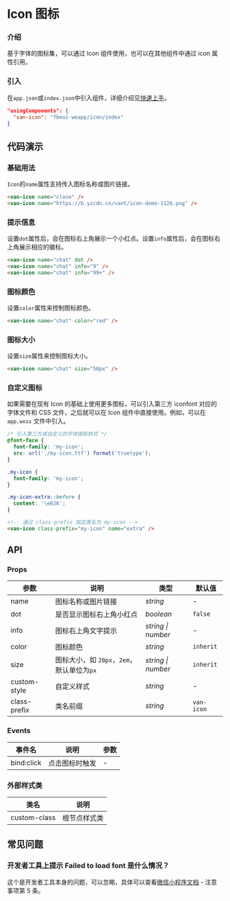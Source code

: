 # Icon 图标

### 介绍

基于字体的图标集，可以通过 Icon 组件使用，也可以在其他组件中通过 icon 属性引用。

### 引入

在`app.json`或`index.json`中引入组件，详细介绍见[快速上手](#/quickstart#yin-ru-zu-jian)。

```json
"usingComponents": {
  "van-icon": "fbmui-weapp/icon/index"
}
```

## 代码演示

### 基础用法

`Icon`的`name`属性支持传入图标名称或图片链接。

```html
<van-icon name="close" />
<van-icon name="https://b.yzcdn.cn/vant/icon-demo-1126.png" />
```

### 提示信息

设置`dot`属性后，会在图标右上角展示一个小红点。设置`info`属性后，会在图标右上角展示相应的徽标。

```html
<van-icon name="chat" dot />
<van-icon name="chat" info="9" />
<van-icon name="chat" info="99+" />
```

### 图标颜色

设置`color`属性来控制图标颜色。

```html
<van-icon name="chat" color="red" />
```

### 图标大小

设置`size`属性来控制图标大小。

```html
<van-icon name="chat" size="50px" />
```

### 自定义图标

如果需要在现有 Icon 的基础上使用更多图标，可以引入第三方 iconfont 对应的字体文件和 CSS 文件，之后就可以在 Icon 组件中直接使用。例如，可以在 `app.wxss` 文件中引入。

```css
/* 引入第三方或自定义的字体图标样式 */
@font-face {
  font-family: 'my-icon';
  src: url('./my-icon.ttf') format('truetype');
}

.my-icon {
  font-family: 'my-icon';
}

.my-icon-extra::before {
  content: '\e626';
}
```

```html
<!-- 通过 class-prefix 指定类名为 my-icon -->
<van-icon class-prefix="my-icon" name="extra" />
```

## API

### Props

| 参数 | 说明 | 类型 | 默认值 |
| --- | --- | --- | --- |
| name | 图标名称或图片链接 | _string_ | - |
| dot | 是否显示图标右上角小红点 | _boolean_ | `false` |
| info | 图标右上角文字提示 | _string \| number_ | - |
| color | 图标颜色 | _string_ | `inherit` |
| size | 图标大小，如 `20px`，`2em`，默认单位为`px` | _string \| number_ | `inherit` |
| custom-style | 自定义样式 | _string_ | - |
| class-prefix | 类名前缀 | _string_ | `van-icon` |

### Events

| 事件名     | 说明           | 参数 |
| ---------- | -------------- | ---- |
| bind:click | 点击图标时触发 | -    |

### 外部样式类

| 类名         | 说明         |
| ------------ | ------------ |
| custom-class | 根节点样式类 |

## 常见问题

### 开发者工具上提示 Failed to load font 是什么情况？

这个是开发者工具本身的问题，可以忽略，具体可以查看[微信小程序文档](https://developers.weixin.qq.com/miniprogram/dev/api/ui/font/wx.loadFontFace.html) - 注意事项第 5 条。

